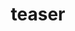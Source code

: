 ---
title: teaser

name: Intelligente Lösungen
text: Ob Event- oder Facility Management, professionelle Beratung oder Systemanpassung, Schnittstellen-Design oder Business Intelligence, Serverhosting oder Support Bei <span class="mds-bold-text">more dimensions</span> erhalten Sie integrierte Werkzeuge und eine nachhaltige Betreuung für Ihren Arbeitsalltag. Durch die Kombination von Standardlösungen für Ihre Branche und individueller Anpassung befreien wir Ihre Mitarbeiter von Dingen, die eine intelligente Software für Sie erledigen kann – damit Sie sich wieder jenen Tätigkeiten widmen können, bei denen der Mensch gefragt ist. <a href="#" class="mds-link">Mehr lesen...</a> 

images:
  - url: pictogram_intelligence_orange_bitmap.png
---